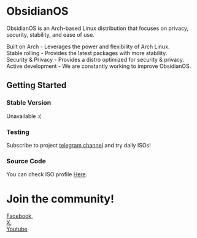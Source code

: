 # ObsidianOS
ObsidianOS is an Arch-based Linux distribution that focuses on privacy, security, stability, and ease of use. <br>

Built on Arch - Leverages the power and flexibility of Arch Linux. <br>
Stable rolling - Provides the latest packages with more stability. <br>
Security & Privacy - Provides a distro optimized for security & privacy. <br>
Active development - We are constantly working to improve ObsidianOS. <br>

## Getting Started
### Stable Version
Unavailable :(

### Testing
Subscribe to project <a href="https://t.me/obsidiandt">telegram channel</a> and try daily ISOs!
### Source Code
You can check ISO profile <a href="https://github.com/xjlsigmaboy/ObsidianOS-iso">Here</a>.

# Join the community! 
<a href="https://www.facebook.com/profile.php?id=61555372363814">Facebook</a>,
<br>
<a href="https://twitter.com/ObsidianDT">X</a>,
<br>
<a href="https://youtube.com/@obsidiandt?si=OvrG7wL7yQzaQTna">Youtube</a>
